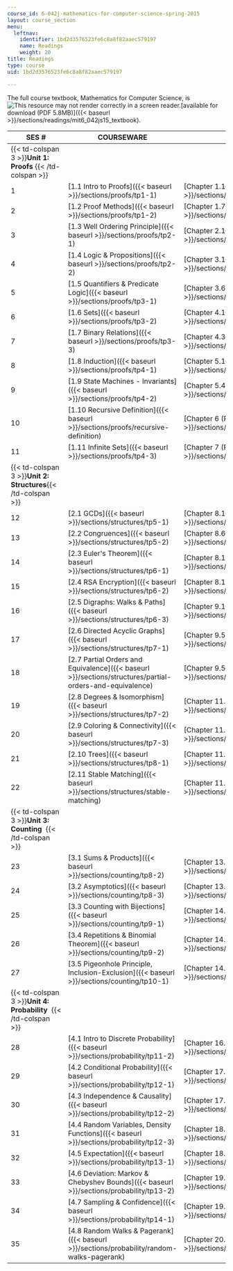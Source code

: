 ```yaml
---
course_id: 6-042j-mathematics-for-computer-science-spring-2015
layout: course_section
menu:
  leftnav:
    identifier: 1bd2d3576523fe6c8a8f82aaec579197
    name: Readings
    weight: 20
title: Readings
type: course
uid: 1bd2d3576523fe6c8a8f82aaec579197

---
```


The full course textbook, Mathematics for Computer Science, is ![This resource may not render correctly in a screen reader.](/images/inacessible.gif)[available for download (PDF 5.8MB)]({{< baseurl >}}/sections/readings/mit6_042js15_textbook).

| SES # | COURSEWARE | READINGS |
| --- | --- | --- |
| {{< td-colspan 3 >}}**Unit 1: Proofs** {{< /td-colspan >}} |||
| 1 | [1.1 Intro to Proofs]({{< baseurl >}}/sections/proofs/tp1-1) | [Chapter 1.1–1.6 (PDF)]({{< baseurl >}}/sections/readings/mit6_042js15_session1) |
| 2 | [1.2 Proof Methods]({{< baseurl >}}/sections/proofs/tp1-2) | [Chapter 1.7–1.9 (PDF)]({{< baseurl >}}/sections/readings/mit6_042js15_session2) |
| 3 | [1.3 Well Ordering Principle]({{< baseurl >}}/sections/proofs/tp2-1) | [Chapter 2.1–2.3 (PDF)]({{< baseurl >}}/sections/readings/mit6_042js15_session3) |
| 4 | [1.4 Logic & Propositions]({{< baseurl >}}/sections/proofs/tp2-2) | [Chapter 3.1–3.5 (PDF)]({{< baseurl >}}/sections/readings/mit6_042js15_session4) |
| 5 | [1.5 Quantifiers & Predicate Logic]({{< baseurl >}}/sections/proofs/tp3-1) | [Chapter 3.6 (PDF)]({{< baseurl >}}/sections/readings/mit6_042js15_session5) |
| 6 | [1.6 Sets]({{< baseurl >}}/sections/proofs/tp3-2) | [Chapter 4.1–4.2 (PDF)]({{< baseurl >}}/sections/readings/mit6_042js15_session6) |
| 7 | [1.7 Binary Relations]({{< baseurl >}}/sections/proofs/tp3-3) | [Chapter 4.3–4.5 (PDF)]({{< baseurl >}}/sections/readings/mit6_042js15_session7) |
| 8 | [1.8 Induction]({{< baseurl >}}/sections/proofs/tp4-1) | [Chapter 5.1–5.3 (PDF)]({{< baseurl >}}/sections/readings/mit6_042js15_session8) |
| 9 | [1.9 State Machines - Invariants]({{< baseurl >}}/sections/proofs/tp4-2) | [Chapter 5.4 (PDF)]({{< baseurl >}}/sections/readings/mit6_042js15_session9) |
| 10 | [1.10 Recursive Definition]({{< baseurl >}}/sections/proofs/recursive-definition) | [Chapter 6 (PDF)]({{< baseurl >}}/sections/readings/mit6_042js15_session10) |
| 11 | [1.11 Infinite Sets]({{< baseurl >}}/sections/proofs/tp4-3) | [Chapter 7 (PDF)]({{< baseurl >}}/sections/readings/mit6_042js15_session11) |
| {{< td-colspan 3 >}}**Unit 2: Structures**{{< /td-colspan >}} |||
| 12 | [2.1 GCDs]({{< baseurl >}}/sections/structures/tp5-1) | [Chapter 8.1–8.5 (PDF)]({{< baseurl >}}/sections/readings/mit6_042js15_session12) |
| 13 | [2.2 Congruences]({{< baseurl >}}/sections/structures/tp5-2) | [Chapter 8.6–8.9 (PDF)]({{< baseurl >}}/sections/readings/mit6_042js15_session13) |
| 14 | [2.3 Euler's Theorem]({{< baseurl >}}/sections/structures/tp6-1) | [Chapter 8.10 (PDF)]({{< baseurl >}}/sections/readings/mit6_042js15_session14) |
| 15 | [2.4 RSA Encryption]({{< baseurl >}}/sections/structures/tp6-2) | [Chapter 8.11–8.12 (PDF)]({{< baseurl >}}/sections/readings/mit6_042js15_session15) |
| 16 | [2.5 Digraphs: Walks & Paths]({{< baseurl >}}/sections/structures/tp6-3) | [Chapter 9.1–9.4 (PDF)]({{< baseurl >}}/sections/readings/mit6_042js15_session16) |
| 17 | [2.6 Directed Acyclic Graphs]({{< baseurl >}}/sections/structures/tp7-1) | [Chapter 9.5 (PDF)]({{< baseurl >}}/sections/readings/mit6_042js15_session17) |
| 18 | [2.7 Partial Orders and Equivalence]({{< baseurl >}}/sections/structures/partial-orders-and-equivalence) | [Chapter 9.5–9.11 (PDF)]({{< baseurl >}}/sections/readings/mit6_042js15_session18) |
| 19 | [2.8 Degrees & Isomorphism]({{< baseurl >}}/sections/structures/tp7-2) | [Chapter 11.1–11.4 (PDF)]({{< baseurl >}}/sections/readings/mit6_042js15_session19) |
| 20 | [2.9 Coloring & Connectivity]({{< baseurl >}}/sections/structures/tp7-3) | [Chapter 11.7–11.9 (PDF)]({{< baseurl >}}/sections/readings/mit6_042js15_session20) |
| 21 | [2.10 Trees]({{< baseurl >}}/sections/structures/tp8-1) | [Chapter 11.9–11.10 (PDF)]({{< baseurl >}}/sections/readings/mit6_042js15_session21) |
| 22 | [2.11 Stable Matching]({{< baseurl >}}/sections/structures/stable-matching) | [Chapter 11.6 (PDF)]({{< baseurl >}}/sections/readings/mit6_042js15_session22) |
| {{< td-colspan 3 >}}**Unit 3: Counting**  {{< /td-colspan >}} |||
| 23 | [3.1 Sums & Products]({{< baseurl >}}/sections/counting/tp8-2) | [Chapter 13.1–13.5 (PDF)]({{< baseurl >}}/sections/readings/mit6_042js15_session23) |
| 24 | [3.2 Asymptotics]({{< baseurl >}}/sections/counting/tp8-3) | [Chapter 13.7 (PDF)]({{< baseurl >}}/sections/readings/mit6_042js15_session24) |
| 25 | [3.3 Counting with Bijections]({{< baseurl >}}/sections/counting/tp9-1) | [Chapter 14.1–14.2 (PDF)]({{< baseurl >}}/sections/readings/mit6_042js15_session25) |
| 26 | [3.4 Repetitions & Binomial Theorem]({{< baseurl >}}/sections/counting/tp9-2) | [Chapter 14.4–14.7 (PDF)]({{< baseurl >}}/sections/readings/mit6_042js15_session26) |
| 27 | [3.5 Pigeonhole Principle, Inclusion-Exclusion]({{< baseurl >}}/sections/counting/tp10-1) | [Chapter 14.8 (PDF)]({{< baseurl >}}/sections/readings/mit6_042js15_session27) |
| {{< td-colspan 3 >}}**Unit 4: Probability**  {{< /td-colspan >}} |||
| 28 | [4.1 Intro to Discrete Probability]({{< baseurl >}}/sections/probability/tp11-2) | [Chapter 16.1–16.5 (PDF)]({{< baseurl >}}/sections/readings/mit6_042js15_session28) |
| 29 | [4.2 Conditional Probability]({{< baseurl >}}/sections/probability/tp12-1) | [Chapter 17.1–17.5 (PDF)]({{< baseurl >}}/sections/readings/mit6_042js15_session29) |
| 30 | [4.3 Independence & Causality]({{< baseurl >}}/sections/probability/tp12-2) | [Chapter 17.7–17.8 (PDF)]({{< baseurl >}}/sections/readings/mit6_042js15_session30) |
| 31 | [4.4 Random Variables, Density Functions]({{< baseurl >}}/sections/probability/tp12-3) | [Chapter 18.1–18.3 (PDF)]({{< baseurl >}}/sections/readings/mit6_042js15_session31) |
| 32 | [4.5 Expectation]({{< baseurl >}}/sections/probability/tp13-1) | [Chapter 18.4–18.5 (PDF)]({{< baseurl >}}/sections/readings/mit6_042js15_session32) |
| 33 | [4.6 Deviation: Markov & Chebyshev Bounds]({{< baseurl >}}/sections/probability/tp13-2) | [Chapter 19.1–19.3 (PDF)]({{< baseurl >}}/sections/readings/mit6_042js15_session33) |
| 34 | [4.7 Sampling & Confidence]({{< baseurl >}}/sections/probability/tp14-1) | [Chapter 19.4–19.5 (PDF)]({{< baseurl >}}/sections/readings/mit6_042js15_session34) |
| 35 | [4.8 Random Walks & Pagerank]({{< baseurl >}}/sections/probability/random-walks-pagerank) | [Chapter 20.2 (PDF)]({{< baseurl >}}/sections/readings/mit6_042js15_session35)